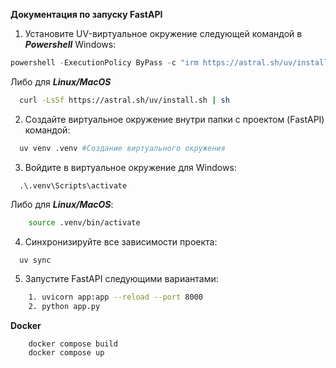 **Документация по запуску FastAPI**
1. Установите UV-виртуальное окружение следующей командой в ***Powershell*** Windows:
```powershell
powershell -ExecutionPolicy ByPass -c "irm https://astral.sh/uv/install.ps1 | iex"
```
Либо для ***Linux/MacOS***
```bash
  curl -LsSf https://astral.sh/uv/install.sh | sh
```
2. Создайте виртуальное окружение внутри папки с проектом (FastAPI) командой:
```bash
  uv venv .venv #Создание виртуального окружения 
```
3. Войдите в виртуальное окружение для Windows:
```shell
  .\.venv\Scripts\activate
```
Либо для ***Linux/MacOS***:
```bash
    source .venv/bin/activate
```
4. Синхронизируйте все зависимости проекта:
```bash
  uv sync 
```
5. Запустите FastAPI следующими вариантами:
```bash
    1. uvicorn app:app --reload --port 8000 
    2. python app.py
```
**Docker**
```shell
    docker compose build
    docker compose up
```
